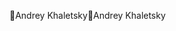Andrey Khaletsky                                      A n d r e y   K h a l e t s k y                                                                           